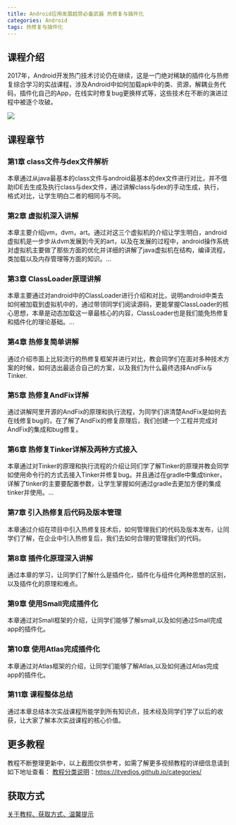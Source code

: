 ```yaml
---
title: Android应用发展趋势必备武器 热修复与插件化
categories: Android
tags: 热修复与插件化
---
```


## 课程介绍

2017年，Android开发热门技术讨论仍在继续，这是一门绝对稀缺的插件化与热修复综合学习的实战课程，涉及Android中如何加载apk中的类、资源，解耦业务代码，插件化自己的App，在线实时修复bug更换样式等，这些技术在不断的演进过程中被逐个攻破。

![](http://oqn6ggw87.bkt.clouddn.com/Android热修复与插件化.png)

<!--more-->

## 课程章节

### 第1章 class文件与dex文件解析

本章通过从java最基本的class文件与android最基本的dex文件进行对比，并不借助IDE去生成及执行class与dex文件，通过讲解class与dex的手动生成，执行， 格式对比，让学生明白二者的相同与不同。

### 第2章 虚拟机深入讲解

本章主要介绍jvm，dvm，art。通过对这三个虚拟机的介绍让学生明白，android虚拟机是一步步从dvm发展到今天的art，以及在发展的过程中，android操作系统对虚拟机主要做了那些方面的优化并详细的讲解了java虚拟机在结构，编译流程，类加载以及内存管理等方面的知识。...

### 第3章 ClassLoader原理讲解

本章主要通过对android中的ClassLoader进行介绍和对比，说明android中类去如何被加载到虚拟机中的，通过带领同学们阅读源码，更能掌握ClassLoader的核心思想，本章是动态加载这一章最核心的内容，ClassLoader也是我们能免热修复和插件化的理论基础。...

### 第4章 热修复简单讲解

通过介绍市面上比较流行的热修复框架并进行对比，教会同学们在面对多种技术方案的时候，如何选出最适合自己的方案，以及我们为什么最终选择AndFix与Tinker.

### 第5章 热修复AndFix详解

通过讲解阿里开源的AndFix的原理和执行流程，为同学们讲清楚AndFix是如何去在线修复bug的，在了解了AndFix的修复原理后，我们创建一个工程并完成对AndFix的集成和bug修复。

### 第6章 热修复Tinker详解及两种方式接入

本章通过对Tinker的原理和执行流程的介绍让同们学了解Tinker的原理并教会同学如使用命令行的方式去接入Tinker并修复bug。并且通过在gradle中集成tinker，详解了tinker的主要要配置参数，让学生掌握如何通过gradle去更加方便的集成tinker并使用。...

### 第7章 引入热修复后代码及版本管理

本章通过介绍在项目中引入热修复技术后，如何管理我们的代码及版本发布，让同学们了解，在企业中引入热修复后，我们去如何合理的管理我们的代码。

### 第8章 插件化原理深入讲解

通过本章的学习，让同学们了解什么是插件化，插件化与组件化两种思想的区别，以及插件化的原理和难点。

### 第9章 使用Small完成插件化

本章通过对Small框架的介绍，让同学们能够了解small,以及如何通过Small完成app的插件化。

### 第10章 使用Atlas完成插件化

本章通过对Atlas框架的介绍，让同学们能够了解Atlas,以及如何通过Atlas完成app的插件化。

### 第11章 课程整体总结

通过本章总结本次实战课程所能学到所有知识点，技术经及同学们学了以后的收获，让大家了解本次实战课程的核心价值。

## 更多教程

教程不断整理更新中，以上截图仅供参考，如需了解更多视频教程的详细信息请到如下地址查看：
[教程分类说明](https://itvedios.github.io/categories/)：<https://itvedios.github.io/categories/>

## 获取方式

[关于教程、获取方式、温馨提示](https://itvedios.github.io/about/)
